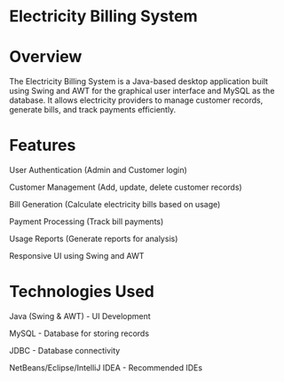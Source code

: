 # Electricity Billing System

# Overview

The Electricity Billing System is a Java-based desktop application built using Swing and AWT for the graphical user interface and MySQL as the database. It allows electricity providers to manage customer records, generate bills, and track payments efficiently.

# Features

User Authentication (Admin and Customer login)

Customer Management (Add, update, delete customer records)

Bill Generation (Calculate electricity bills based on usage)

Payment Processing (Track bill payments)

Usage Reports (Generate reports for analysis)

Responsive UI using Swing and AWT

# Technologies Used

Java (Swing & AWT) - UI Development

MySQL - Database for storing records

JDBC - Database connectivity

NetBeans/Eclipse/IntelliJ IDEA - Recommended IDEs
